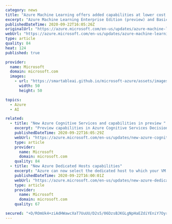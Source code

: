 ```yaml
---
category: news
title: "Azure Machine Learning offers added capabilities at lower cost "
excerpt: "Azure Machine Learning Enterprise Edition (preview) and Basic Edition are merging on September 22, 2020. This change does not cause any downtime or impact existing deployments.  "
publishedDateTime: 2020-09-22T16:05:26Z
originalUrl: "https://azure.microsoft.com/en-us/updates/azure-machine-learning-offers-new-capabilities-at-no-added-cost/"
webUrl: "https://azure.microsoft.com/en-us/updates/azure-machine-learning-offers-new-capabilities-at-no-added-cost/"
type: article
quality: 84
heat: 124
published: true

provider:
  name: Microsoft
  domain: microsoft.com
  images:
    - url: "https://smartableai.github.io/microsoft-azure/assets/images/organizations/microsoft.com-50x50.jpg"
      width: 50
      height: 50

topics:
  - Azure
  - AI

related:
  - title: "New Azure Cognitive Services and capabilities in preview "
    excerpt: "Preview capabilities in Azure Cognitive Services Decision, Vision, and containers categories. "
    publishedDateTime: 2020-09-22T16:05:29Z
    webUrl: "https://azure.microsoft.com/en-us/updates/new-azure-cognitive-services-and-capabilities-in-preview/"
    type: article
    provider:
      name: Microsoft
      domain: microsoft.com
    quality: 84
  - title: "New Azure Dedicated Hosts capabilities"
    excerpt: "Azure can now select the dedicated host to which your VM is deployed. Additionally, Azure Virtual Machine Scale Sets can be deployed in conjunction with Dedicated Hosts. "
    publishedDateTime: 2020-09-22T16:00:01Z
    webUrl: "https://azure.microsoft.com/en-us/updates/new-azure-dedicated-hosts-capabilities/"
    type: article
    provider:
      name: Microsoft
      domain: microsoft.com
    quality: 67

secured: "+D/ROmUk4+ziAdHWawcXaT7UuUU/D2s5/06DzsBJKGLgNpHaEZdiYEniY7OyrVN5gKH85Tx5eybdgaV/GE4SW+T5g1zTD7Bbou2praPEXJes+nO3NoAr86gsNhUnS/vgspo8grvBskGktxXXNBC6WVaito3IFytHSADPZK5nSwW+dEzZNCzeymzJE+EWXkKkFz5/aAXktH95LhPT/e5RP0nz5abfHM65Li0Hm+mA7kKuHJ8w/fz+JmBsHtH1pHbsPhqAI1gJ2lwk8uGES1t98DmE7sShB69M0WwF7AoRFC1aB4/shvqLnqzf8wF/8iOudgWepg7NsC5Ggh43/xLlvQPfuBwRkf7zbE+OWJ2/vyk=;Xwbb+gumERVlTSqHEA3rXA=="
---
```


